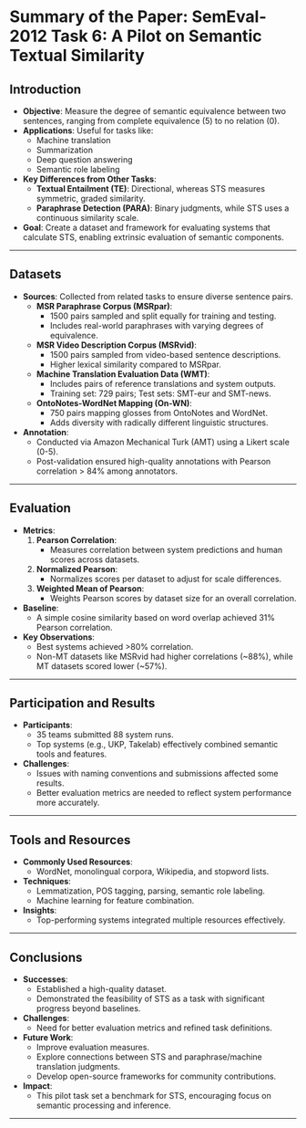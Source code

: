 # Summary of the Paper: SemEval-2012 Task 6: A Pilot on Semantic Textual Similarity

## Introduction
- **Objective**: Measure the degree of semantic equivalence between two sentences, ranging from complete equivalence (5) to no relation (0).
- **Applications**: Useful for tasks like:
  - Machine translation
  - Summarization
  - Deep question answering
  - Semantic role labeling
- **Key Differences from Other Tasks**:
  - **Textual Entailment (TE)**: Directional, whereas STS measures symmetric, graded similarity.
  - **Paraphrase Detection (PARA)**: Binary judgments, while STS uses a continuous similarity scale.
- **Goal**: Create a dataset and framework for evaluating systems that calculate STS, enabling extrinsic evaluation of semantic components.

---

## Datasets
- **Sources**: Collected from related tasks to ensure diverse sentence pairs.
  - **MSR Paraphrase Corpus (MSRpar)**:
    - 1500 pairs sampled and split equally for training and testing.
    - Includes real-world paraphrases with varying degrees of equivalence.
  - **MSR Video Description Corpus (MSRvid)**:
    - 1500 pairs sampled from video-based sentence descriptions.
    - Higher lexical similarity compared to MSRpar.
  - **Machine Translation Evaluation Data (WMT)**:
    - Includes pairs of reference translations and system outputs.
    - Training set: 729 pairs; Test sets: SMT-eur and SMT-news.
  - **OntoNotes-WordNet Mapping (On-WN)**:
    - 750 pairs mapping glosses from OntoNotes and WordNet.
    - Adds diversity with radically different linguistic structures.
- **Annotation**:
  - Conducted via Amazon Mechanical Turk (AMT) using a Likert scale (0-5).
  - Post-validation ensured high-quality annotations with Pearson correlation > 84% among annotators.

---

## Evaluation
- **Metrics**:
  1. **Pearson Correlation**:
     - Measures correlation between system predictions and human scores across datasets.
  2. **Normalized Pearson**:
     - Normalizes scores per dataset to adjust for scale differences.
  3. **Weighted Mean of Pearson**:
     - Weights Pearson scores by dataset size for an overall correlation.
- **Baseline**:
  - A simple cosine similarity based on word overlap achieved 31% Pearson correlation.
- **Key Observations**:
  - Best systems achieved >80% correlation.
  - Non-MT datasets like MSRvid had higher correlations (~88%), while MT datasets scored lower (~57%).

---

## Participation and Results
- **Participants**:
  - 35 teams submitted 88 system runs.
  - Top systems (e.g., UKP, Takelab) effectively combined semantic tools and features.
- **Challenges**:
  - Issues with naming conventions and submissions affected some results.
  - Better evaluation metrics are needed to reflect system performance more accurately.

---

## Tools and Resources
- **Commonly Used Resources**:
  - WordNet, monolingual corpora, Wikipedia, and stopword lists.
- **Techniques**:
  - Lemmatization, POS tagging, parsing, semantic role labeling.
  - Machine learning for feature combination.
- **Insights**:
  - Top-performing systems integrated multiple resources effectively.

---

## Conclusions
- **Successes**:
  - Established a high-quality dataset.
  - Demonstrated the feasibility of STS as a task with significant progress beyond baselines.
- **Challenges**:
  - Need for better evaluation metrics and refined task definitions.
- **Future Work**:
  - Improve evaluation measures.
  - Explore connections between STS and paraphrase/machine translation judgments.
  - Develop open-source frameworks for community contributions.
- **Impact**:
  - This pilot task set a benchmark for STS, encouraging focus on semantic processing and inference.

---
